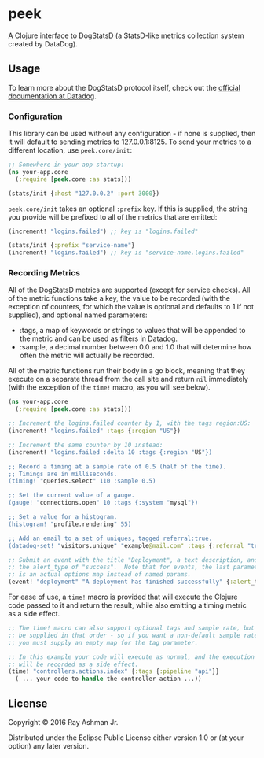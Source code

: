 # peek

A Clojure interface to DogStatsD (a StatsD-like metrics collection system created by DataDog).

## Usage

To learn more about the DogStatsD protocol itself, check out the [official documentation at Datadog](http://docs.datadoghq.com/guides/dogstatsd/).

### Configuration

This library can be used without any configuration - if none is supplied, then it will default to sending metrics to 127.0.0.1:8125.  To send your metrics to a different location, use `peek.core/init`:

```clojure
;; Somewhere in your app startup:
(ns your-app.core
  (:require [peek.core :as stats]))

(stats/init {:host "127.0.0.2" :port 3000})
```

`peek.core/init` takes an optional `:prefix` key.  If this is supplied, the string you provide will be prefixed to all of the metrics that are emitted:

```clojure
(increment! "logins.failed") ;; key is "logins.failed"

(stats/init {:prefix "service-name"}
(increment! "logins.failed") ;; key is "service-name.logins.failed"
```

### Recording Metrics

All of the DogStatsD metrics are supported (except for service checks).  All of the metric functions take a key, the value to be recorded (with the exception of counters, for which the value is optional and defaults to 1 if not supplied), and optional named parameters:

- :tags, a map of keywords or strings to values that will be appended to the metric and can be used as filters in Datadog.
- :sample, a decimal number between 0.0 and 1.0 that will determine how often the metric will actually be recorded.

All of the metric functions run their body in a go block, meaning that they execute on a separate thread from the call site and return `nil` immediately (with the exception of the `time!` macro, as you will see below).

```clojure
(ns your-app.core
  (:require [peek.core :as stats]))

;; Increment the logins.failed counter by 1, with the tags region:US:
(increment! "logins.failed" :tags {:region "US"})

;; Increment the same counter by 10 instead:
(increment! "logins.failed :delta 10 :tags {:region "US"})

;; Record a timing at a sample rate of 0.5 (half of the time).
;; Timings are in milliseconds.
(timing! "queries.select" 110 :sample 0.5)

;; Set the current value of a gauge.
(gauge! "connections.open" 10 :tags {:system "mysql"})

;; Set a value for a histogram.
(histogram! "profile.rendering" 55)

;; Add an email to a set of uniques, tagged referral:true.
(datadog-set! "visitors.unique" "example@mail.com" :tags {:referral "true"})

;; Submit an event with the title "Deployment", a text description, and
;; the alert_type of "success".  Note that for events, the last parameter
;; is an actual options map instead of named params.
(event! "deployment" "A deployment has finished successfully" {:alert_type "success"})
```

For ease of use, a `time!` macro is provided that will execute the Clojure code passed to it and return the result, while also emitting a timing metric as a side effect.

```clojure
;; The time! macro can also support optional tags and sample rate, but they must
;; be supplied in that order - so if you want a non-default sample rate but no tags,
;; you must supply an empty map for the tag parameter.

;; In this example your code will execute as normal, and the execution time in milliseconds
;; will be recorded as a side effect.
(time! "controllers.actions.index" {:tags {:pipeline "api"}}
  ( ... your code to handle the controller action ...))
```

## License

Copyright © 2016 Ray Ashman Jr.

Distributed under the Eclipse Public License either version 1.0 or (at
your option) any later version.
